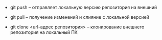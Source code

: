 *   git push – отправляет локальную версию репозитория на внешний

*   git pull – получение изменений и слияние с локальной версией

*   git clone <url-адрес репозитория> – клонирование внешнего репозитория на  локальный ПК

